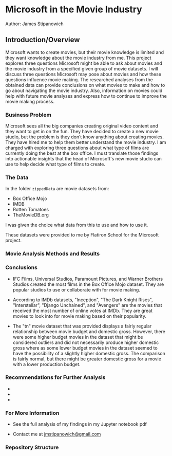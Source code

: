 # Microsoft in the Movie Industry


Author: James Stipanowich

## Introduction/Overview

Microsoft wants to create movies, but their movie knowledge is limited and they want knowledge about the movie industry from me. This project explores three questions Microsoft might be able to ask about movies and the movie industry from a specified given group of movie datasets. I will discuss three questions Microsoft may pose about movies and how these questions influence movie making. The researched analyses from the obtained data can provide conclusions on what movies to make and how to go about navigating the movie industry. Also, information on movies could help with future movie analyses and express how to continue to improve the movie making process.


### Business Problem

Microsoft sees all the big companies creating original video content and they want to get in on the fun. They have decided to create a new movie studio, but the problem is they don’t know anything about creating movies. They have hired me to help them better understand the movie industry. I am charged with exploring three questions about what type of films are currently doing the best at the box office. I must translate those findings into actionable insights that the head of Microsoft's new movie studio can use to help decide what type of films to create.

### The Data

In the folder `zippedData` are movie datasets from:

* Box Office Mojo
* IMDB
* Rotten Tomatoes
* TheMovieDB.org

I was given the choice what data from this to use and how to use it.

These datasets were provided to me by Flatiron School for the Microsoft project.

### Movie Analysis Methods and Results


### Conclusions

- IFC Films, Universal Studios, Paramount Pictures, and Warner Brothers Studios created the most films in the Box Office Mojo dataset. They are popular studios to use or collaborate with for movie making.

- According to IMDb datasets, "Inception", "The Dark Knight Rises", "Interstellar", "Django Unchained", and "Avengers" are the movies that received the most number of online votes at IMDb.  They are great movies to look into for movie making based on their popularity.

- The "tn" movie dataset that was provided displays a fairly regular relationship between movie budget and domestic gross.  However, there were some higher budget movies in the dataset that might be considered outliers and did not necessarily produce higher domestic gross where as some lower budget movies in the dataset seemed to have the possibility of a slightly higher domestic gross.  The comparison is fairly normal, but there might be greater domestic gross for a movie with a lower production budget.

### Recommendations for Further Analysis

-

-

-

### For More Information

- See the full analysis of my findings in my Jupyter notebook pdf

- Contact me at jmstipanowich@gmail.com

### Repository Structure